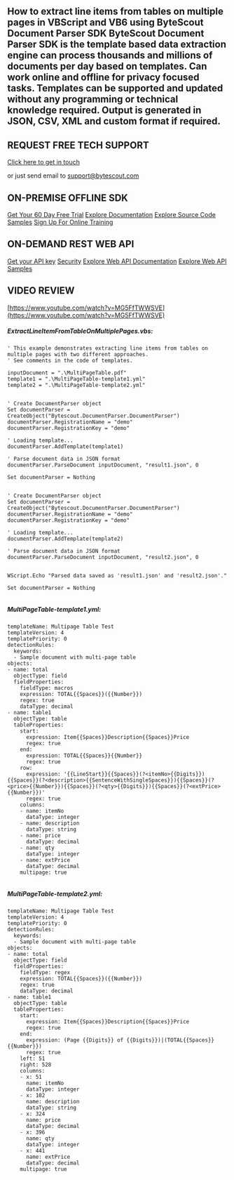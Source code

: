 ## How to extract line items from tables on multiple pages in VBScript and VB6 using ByteScout Document Parser SDK ByteScout Document Parser SDK is the template based data extraction engine can process thousands and millions of documents per day based on templates. Can work online and offline for privacy focused tasks. Templates can be supported and updated without any programming or technical knowledge required. Output is generated in JSON, CSV, XML and custom format if required.

## REQUEST FREE TECH SUPPORT

[Click here to get in touch](https://bytescout.zendesk.com/hc/en-us/requests/new?subject=ByteScout%20Document%20Parser%20SDK%20Question)

or just send email to [support@bytescout.com](mailto:support@bytescout.com?subject=ByteScout%20Document%20Parser%20SDK%20Question) 

## ON-PREMISE OFFLINE SDK 

[Get Your 60 Day Free Trial](https://bytescout.com/download/web-installer?utm_source=github-readme)
[Explore Documentation](https://bytescout.com/documentation/index.html?utm_source=github-readme)
[Explore Source Code Samples](https://github.com/bytescout/ByteScout-SDK-SourceCode/)
[Sign Up For Online Training](https://academy.bytescout.com/)


## ON-DEMAND REST WEB API

[Get your API key](https://app.pdf.co/signup?utm_source=github-readme)
[Security](https://pdf.co/security)
[Explore Web API Documentation](https://apidocs.pdf.co?utm_source=github-readme)
[Explore Web API Samples](https://github.com/bytescout/ByteScout-SDK-SourceCode/tree/master/PDF.co%20Web%20API)

## VIDEO REVIEW

[https://www.youtube.com/watch?v=MG5FfTWWSVE](https://www.youtube.com/watch?v=MG5FfTWWSVE)




<!-- code block begin -->

##### **ExtractLineItemFromTableOnMultiplePages.vbs:**
    
```
' This example demonstrates extracting line items from tables on multiple pages with two different approaches.
' See comments in the code of templates.

inputDocument = ".\MultiPageTable.pdf"
template1 = ".\MultiPageTable-template1.yml"
template2 = ".\MultiPageTable-template2.yml"


' Create DocumentParser object
Set documentParser = CreateObject("Bytescout.DocumentParser.DocumentParser")
documentParser.RegistrationName = "demo"
documentParser.RegistrationKey = "demo"

' Loading template...
documentParser.AddTemplate(template1)

' Parse document data in JSON format
documentParser.ParseDocument inputDocument, "result1.json", 0

Set documentParser = Nothing


' Create DocumentParser object
Set documentParser = CreateObject("Bytescout.DocumentParser.DocumentParser")
documentParser.RegistrationName = "demo"
documentParser.RegistrationKey = "demo"

' Loading template...
documentParser.AddTemplate(template2)

' Parse document data in JSON format
documentParser.ParseDocument inputDocument, "result2.json", 0


WScript.Echo "Parsed data saved as 'result1.json' and 'result2.json'."

Set documentParser = Nothing


```

<!-- code block end -->    

<!-- code block begin -->

##### **MultiPageTable-template1.yml:**
    
```
templateName: Multipage Table Test
templateVersion: 4
templatePriority: 0
detectionRules:
  keywords:
  - Sample document with multi-page table
objects:
- name: total
  objectType: field
  fieldProperties:
    fieldType: macros
    expression: TOTAL{{Spaces}}({{Number}})
    regex: true
    dataType: decimal
- name: table1
  objectType: table
  tableProperties:
    start:
      expression: Item{{Spaces}}Description{{Spaces}}Price
      regex: true
    end:
      expression: TOTAL{{Spaces}}{{Number}}
      regex: true
    row:
      expression: '{{LineStart}}{{Spaces}}(?<itemNo>{{Digits}}){{Spaces}}(?<description>{{SentenceWithSingleSpaces}}){{Spaces}}(?<price>{{Number}}){{Spaces}}(?<qty>{{Digits}}){{Spaces}}(?<extPrice>{{Number}})'
      regex: true
    columns:
    - name: itemNo
      dataType: integer
    - name: description
      dataType: string
    - name: price
      dataType: decimal
    - name: qty
      dataType: integer
    - name: extPrice
      dataType: decimal
    multipage: true


```

<!-- code block end -->    

<!-- code block begin -->

##### **MultiPageTable-template2.yml:**
    
```
templateName: Multipage Table Test
templateVersion: 4
templatePriority: 0
detectionRules:
  keywords:
  - Sample document with multi-page table
objects:
- name: total
  objectType: field
  fieldProperties:
    fieldType: regex
    expression: TOTAL{{Spaces}}({{Number}})
    regex: true
    dataType: decimal
- name: table1
  objectType: table
  tableProperties:
    start:
      expression: Item{{Spaces}}Description{{Spaces}}Price
      regex: true
    end:
      expression: (Page {{Digits}} of {{Digits}})|(TOTAL{{Spaces}}{{Number}})
      regex: true
    left: 51
    right: 528
    columns:
    - x: 51
      name: itemNo
      dataType: integer
    - x: 102
      name: description
      dataType: string
    - x: 324
      name: price
      dataType: decimal
    - x: 396
      name: qty
      dataType: integer
    - x: 441
      name: extPrice
      dataType: decimal
    multipage: true


```

<!-- code block end -->